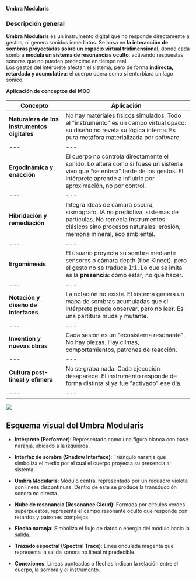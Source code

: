 **Umbra Modularis**

### **Descripción general**

**Umbra Modularis** es un instrumento digital que no responde directamente a gestos, ni genera sonidos inmediatos. Se basa en **la interacción de sombras proyectadas sobre un espacio virtual tridimensional**, donde cada sombra **modula un sistema de resonancias oculto**, activando respuestas sonoras que no pueden predecirse en tiempo real.  
Los gestos del intérprete afectan el sistema, pero de forma **indirecta, retardada y acumulativa**: el cuerpo opera como si enturbiara un lago sónico.

**Aplicación de conceptos del MOC**

|**Concepto**|**Aplicación**|
|---|---|
|**Naturaleza de los instrumentos digitales**|No hay materiales físicos simulados. Todo el "instrumento" es un campo virtual opaco: su diseño no revela su lógica interna. Es pura metáfora materializada por software.|
|---|---|
|**Ergodinámica y enacción**|El cuerpo no controla directamente el sonido. Lo altera como si fuese un sistema vivo que “se entera” tarde de los gestos. El intérprete aprende a influirlo por aproximación, no por control.|
|---|---|
|**Hibridación y remediación**|Integra ideas de cámara oscura, sismógrafo, IA no predictiva, sistemas de partículas. No remedia instrumentos clásicos sino procesos naturales: erosión, memoria mineral, eco ambiental.|
|---|---|
|**Ergomímesis**|El usuario proyecta su sombra mediante sensores o cámara depth (tipo Kinect), pero el gesto no se traduce 1:1. Lo que se imita es la **presencia**: cómo estar, no qué hacer.|
|---|---|
|**Notación y diseño de interfaces**|La notación no existe. El sistema genera un mapa de sombras acumuladas que el intérprete puede observar, pero no leer. Es una partitura muda y mutante.|
|---|---|
|**Invention y nuevas obras**|Cada sesión es un "ecosistema resonante". No hay piezas. Hay climas, comportamientos, patrones de reacción.|
|---|---|
|**Cultura post-lineal y efímera**|No se graba nada. Cada ejecución desaparece. El instrumento responde de forma distinta si ya fue "activado" ese día.|
|---|---|

![](https://i.imgur.com/WhUUQhg.png)


## **Esquema visual del Umbra Modularis**

- **Intérprete (Performer)**: Representado como una figura blanca con base naranja, ubicado a la izquierda.  
    
- **Interfaz de sombra (Shadow Interface)**: Triángulo naranja que simboliza el medio por el cual el cuerpo proyecta su presencia al sistema.  
    
- **Umbra Modularis**: Módulo central representado por un recuadro violeta con líneas discontinuas. Dentro de este se produce la transducción sonora no directa.  
    
- **Nube de resonancia (Resonance Cloud)**: Formada por círculos verdes superpuestos, representa el campo resonante oculto que responde con retardos y patrones complejos.  
    
- **Flecha naranja**: Simboliza el flujo de datos o energía del módulo hacia la salida.  
    
- **Trazado espectral (Spectral Trace)**: Línea ondulada magenta que representa la salida sonora no lineal ni predecible.  
    
- **Conexiones**: Líneas punteadas o flechas indican la relación entre el cuerpo, la sombra y el instrumento.